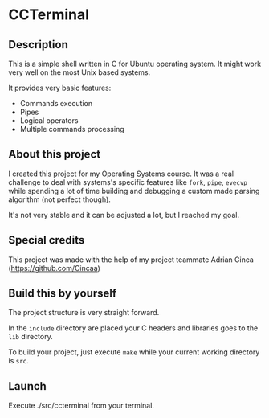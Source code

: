 # CCTerminal

## Description

This is a simple shell written in C for Ubuntu operating system. It might work very well on the most Unix based systems.

It provides very basic features:

- Commands execution
- Pipes
- Logical operators
- Multiple commands processing 

## About this project

I created this project for my Operating Systems course. It was a real challenge to deal with systems's specific features like `fork`, `pipe`, `evecvp` while spending a lot of time building and debugging a custom made parsing algorithm (not perfect though).

It's not very stable and it can be adjusted a lot, but I reached my goal.

## Special credits

This project was made with the help of my project teammate Adrian Cinca (<https://github.com/Cincaa>)

## Build this by yourself

The project structure is very straight forward. 

In the `include` directory are placed your C headers and libraries goes to the `lib` directory.

To build your project, just execute `make` while your current working directory is `src`.

## Launch 

Execute ./src/ccterminal from your terminal.
